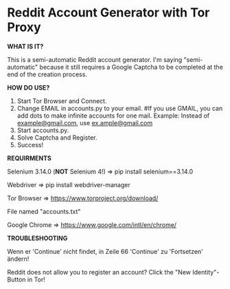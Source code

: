 # Reddit Account Generator with Tor Proxy
 **WHAT IS IT?**
 
 This is a semi-automatic Reddit account generator. I'm saying "semi-automatic" because it still requires a Google Captcha to be completed at the end of the creation process.
 
 **HOW DO USE?**

  1. Start Tor Browser and Connect.
  2. Change EMAIL in accounts.py to your email. #If you use GMAIL, you can add dots to make infinite accounts for one mail. Example: Instead of example@gmail.com, use    ex.ample@gmail.com
 3. Start accounts.py.
 4. Solve Captcha and Register. 
 5. Success!
 
 **REQUIRMENTS**
 
 Selenium 3.14.0 (**NOT** Selenium 4!) => pip install selenium==3.14.0

 Webdriver => pip install webdriver-manager

 Tor Browser => https://www.torproject.org/download/

 File named "accounts.txt"

 Google Chrome => https://www.google.com/intl/en/chrome/

**TROUBLESHOOTING**

Wenn er 'Continue' nicht findet, in Zeile 66 'Continue' zu 'Fortsetzen' ändern!

Reddit does not allow you to register an account? Click the "New Identity"-Button in Tor!
